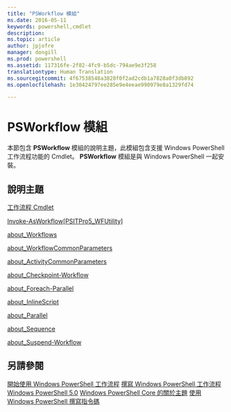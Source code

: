 ```yaml
---
title: "PSWorkflow 模組"
ms.date: 2016-05-11
keywords: powershell,cmdlet
description: 
ms.topic: article
author: jpjofre
manager: dongill
ms.prod: powershell
ms.assetid: 117316fe-2f82-4fc9-b5dc-794ae9e3f258
translationtype: Human Translation
ms.sourcegitcommit: 4f67538548a3828f0f2ad2cdb1a7828a0f3db892
ms.openlocfilehash: 1e30424797ee285e9e4eeae990979e8a1329fd74

---
```


# PSWorkflow 模組
本節包含 **PSWorkflow** 模組的說明主題，此模組包含支援 Windows PowerShell 工作流程功能的 Cmdlet。 **PSWorkflow** 模組是與 Windows PowerShell 一起安裝。

## 說明主題
[工作流程 Cmdlet](http://go.microsoft.com/fwlink/?LinkID=245865)

[Invoke-AsWorkflow[PSITPro5_WFUtility]](https://technet.microsoft.com/en-us/library/a5a32019-0d68-4041-935f-1b1cacaf6d3d)

[about_Workflows](https://technet.microsoft.com/en-us/library/f2897bdd-1b9d-4679-8b19-09840bd40a22)

[about_WorkflowCommonParameters](https://technet.microsoft.com/en-us/library/119f968e-618e-439c-b76c-cdd17e6df27c)

[about_ActivityCommonParameters](https://technet.microsoft.com/en-us/library/8ca60664-37c6-4257-a723-e3c41dd10122)

[about_Checkpoint-Workflow](https://technet.microsoft.com/en-us/library/3a309488-1e7a-4807-b83b-dedbeac3ee1c)

[about_Foreach-Parallel](https://technet.microsoft.com/en-us/library/35704780-dde8-4f5f-9319-5b982148bba7)

[about_InlineScript](https://technet.microsoft.com/en-us/library/f88ed5a9-02d6-4bf0-a031-61198e1e7291)

[about_Parallel](https://technet.microsoft.com/en-us/library/104559a8-e89a-49f5-8c08-e5bf72768cbf)

[about_Sequence](https://technet.microsoft.com/en-us/library/bda3f81a-be8a-43be-b0df-12bb7e193b9b)

[about_Suspend-Workflow](https://technet.microsoft.com/en-us/library/be2ded75-1eca-493e-96c1-758f92b5f199)

## 另請參閱
[開始使用 Windows PowerShell 工作流程](http://go.microsoft.com/fwlink/?LinkID=252592)
[撰寫 Windows PowerShell 工作流程](https://technet.microsoft.com/en-us/library/2551ceed-836f-4275-9fc0-ea68446d6a35)
[Windows PowerShell 5.0](../core-modules/Windows-PowerShell-5.0.md)
[Windows PowerShell Core 的關於主題](../core-modules/Windows-PowerShell-Core-About-Topics.md)
[使用 Windows PowerShell 撰寫指令碼](../../getting-started/fundamental/Scripting-with-Windows-PowerShell.md)




<!--HONumber=Jul16_HO1-->


